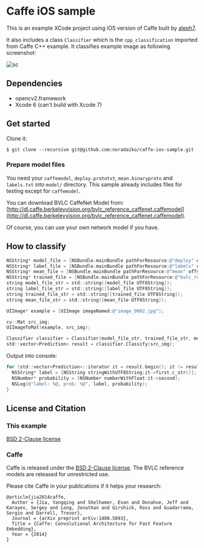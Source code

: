 Caffe iOS sample
================

This is an example XCode project using iOS version of Caffe built by [aleph7](https://github.com/aleph7/caffe).

It also includes a class `Classifier` which is the `cpp_classification` imported from Caffe C++ example.
It classifies example image as following screenshot:

![sc](https://cloud.githubusercontent.com/assets/1332805/10410612/d0450f08-6f81-11e5-8dc5-2dd870639b4b.png)

## Dependencies

* opencv2.framework
* Xcode 6 (can't build with Xcode 7)

## Get started

Clone it:

```
$ git clone --recursive git@github.com:noradaiko/caffe-ios-sample.git
```

### Prepare model files

You need your `caffemodel`, `deploy.prototxt`, `mean.binaryproto` and `labels.txt` into `model/` directory.
This sample already includes files for testing except for `caffemodel`.

You can download BVLC CaffeNet Model from: [http://dl.caffe.berkeleyvision.org/bvlc_reference_caffenet.caffemodel](http://dl.caffe.berkeleyvision.org/bvlc_reference_caffenet.caffemodel).

Of course, you can use your own network model if you have.

## How to classify

```objective-c
NSString* model_file = [NSBundle.mainBundle pathForResource:@"deploy" ofType:@"prototxt" inDirectory:@"model"];
NSString* label_file = [NSBundle.mainBundle pathForResource:@"labels" ofType:@"txt" inDirectory:@"model"];
NSString* mean_file = [NSBundle.mainBundle pathForResource:@"mean" ofType:@"binaryproto" inDirectory:@"model"];
NSString* trained_file = [NSBundle.mainBundle pathForResource:@"bvlc_reference_caffenet" ofType:@"caffemodel" inDirectory:@"model"];
string model_file_str = std::string([model_file UTF8String]);
string label_file_str = std::string([label_file UTF8String]);
string trained_file_str = std::string([trained_file UTF8String]);
string mean_file_str = std::string([mean_file UTF8String]);

UIImage* example = [UIImage imageNamed:@"image_0002.jpg"];

cv::Mat src_img;
UIImageToMat(example, src_img);

Classifier classifier = Classifier(model_file_str, trained_file_str, mean_file_str, label_file_str);
std::vector<Prediction> result = classifier.Classify(src_img);
```

Output into console:

```objective-c
for (std::vector<Prediction>::iterator it = result.begin(); it != result.end(); ++it) {
  NSString* label = [NSString stringWithUTF8String:it->first.c_str()];
  NSNumber* probability = [NSNumber numberWithFloat:it->second];
  NSLog(@"label: %@, prob: %@", label, probability);
}
```

## License and Citation

### This example

[BSD 2-Clause license](https://github.com/BVLC/caffe/blob/master/LICENSE)

### Caffe

Caffe is released under the [BSD 2-Clause license](https://github.com/BVLC/caffe/blob/master/LICENSE).
The BVLC reference models are released for unrestricted use.

Please cite Caffe in your publications if it helps your research:

    @article{jia2014caffe,
      Author = {Jia, Yangqing and Shelhamer, Evan and Donahue, Jeff and Karayev, Sergey and Long, Jonathan and Girshick, Ross and Guadarrama, Sergio and Darrell, Trevor},
      Journal = {arXiv preprint arXiv:1408.5093},
      Title = {Caffe: Convolutional Architecture for Fast Feature Embedding},
      Year = {2014}
    }

